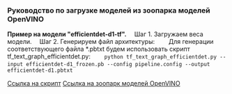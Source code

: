 ### Руководство по загрузке моделей из зоопарка моделей OpenVINO ###

**Пример на модели "efficientdet-d1-tf".**
&emsp;Шаг 1. Загружаем веса модели.
&emsp;Шаг 2. Генерируем файл архитектуры:
&emsp;&emsp;Для генерации соответствующего файла *.pbtxt будем использовать скрипт tf_text_graph_efficientdet.py:
&emsp;&emsp;`python tf_text_graph_efficientdet.py --input efficientdet-d1_frozen.pb --config pipeline.config --output`
&emsp;&emsp;`efficientdet-d1.pbtxt`

[Ссылка на скрипт](https://github.com/opencv/opencv/blob/4.x/samples/dnn/tf_text_graph_efficientdet.py) 
[Ссылка на зоопарк моделей OpenVINO]( https://github.com/openvinotoolkit/open_model_zoo/tree/master/models/public)
